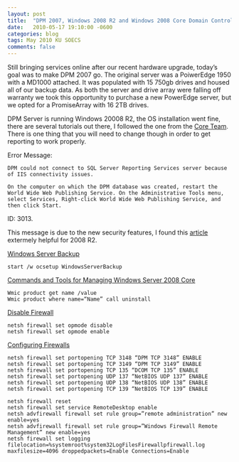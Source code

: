 ```yaml
---
layout: post
title:  "DPM 2007, Windows 2008 R2 and Windows 2008 Core Domain Controllers"
date:   2010-05-17 19:10:00 -0600
categories: blog
tags: May 2010 KU SOECS
comments: false
---
```

Still bringing services online after our recent hardware upgrade, today’s goal was to make DPM 2007 go. The original server was a PoiwerEdge 1950 with a MD1000 attached. It was populated with 15 750gb drives and housed all of our backup data. As both the server and drive array were falling off warranty we took this opportunity to purchase a new PowerEdge server, but we opted for a PromiseArray with 16 2TB drives.

DPM Server is running Windows 20008 R2, the OS installation went fine, there are several tutorials out there, I followed the one from the [Core Team](http://blogs.technet.com/askcore/archive/2008/06/18/how-to-install-data-protection-manager-to-a-windows-2008-server.aspx). There is one thing that you will need to change though in order to get reporting to work properly.

Error Message:

``` dos
DPM could not connect to SQL Server Reporting Services server because of IIS connectivity issues.

On the computer on which the DPM database was created, restart the World Wide Web Publishing Service. On the Administrative Tools menu, select Services, Right-click World Wide Web Publishing Service, and then click Start.
```

ID: 3013.

This message is due to the new security features, I found this [article](http://www.bloggersbase.com/computers/restoring-data-protection-manager-dpm-database-onto-a/) extermely helpful for 2008 R2.

[Windows Server Backup](http://technet.microsoft.com/en-us/magazine/dd673659.aspx)

``` dos
start /w ocsetup WindowsServerBackup
```

[Commands and Tools for Managing Windows Server 2008 Core](http://technet.microsoft.com/en-us/magazine/dd630943.aspx)

``` dos
Wmic product get name /value
Wmic product where name=“Name” call uninstall
```

[Disable Firewall](http://social.technet.microsoft.com/Forums/en/winservercore/thread/5a438757-d294-483d-8619-df9eb5700561)

``` dos
netsh firewall set opmode disable
netsh firewall set opmode enable
```

[Configuring Firewalls](http://technet.microsoft.com/en-us/library/cc161275.aspx)

``` dos
netsh firewall set portopening TCP 3148 “DPM TCP 3148” ENABLE
netsh firewall set portopening TCP 3149 “DPM TCP 3149” ENABLE
netsh firewall set portopening TCP 135 “DCOM TCP 135” ENABLE
netsh firewall set portopening UDP 137 “NetBIOS UDP 137” ENABLE
netsh firewall set portopening UDP 138 “NetBIOS UDP 138” ENABLE
netsh firewall set portopening TCP 139 “NetBIOS TCP 139” ENABLE

netsh firewall reset
netsh firewall set service RemoteDesktop enable
netsh advfirewall firewall set rule group=”remote administration” new enable=yes
netsh advfirewall firewall set rule group=”Windows Firewall Remote Management” new enable=yes
netsh firewall set logging filelocation=%systemroot%system32LogFilesFirewallpfirewall.log maxfilesize=4096 droppedpackets=Enable Connections=Enable
```
